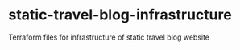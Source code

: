 # static-travel-blog-infrastructure
Terraform files for infrastructure of static travel blog website
